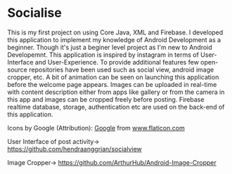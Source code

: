 # Socialise
This is my first project on using Core Java, XML and Firebase. 
I developed this application to implement my knowledge of Android Development as a beginner.
Though it's just a beginer level project as I'm new to Android Developemnt.
This application is inspired by instagram in terms of User-Interface and User-Experience.
To provide additional features few open-source repositories have been used such as social view, android image cropper, etc.
A bit of animation can be seen on launching this application before the welcome page appears.
Images can be uploaded in real-time with content description either from apps like gallery or from the camera in this app and images can be cropped freely before posting.
Firebase realtime database, storage, authentication etc are used on the back-end of this application.

Icons by Google (Attribution): <a href="https://www.flaticon.com/authors/google" title="Google">Google</a> from <a href="https://www.flaticon.com/" title="Flaticon"> www.flaticon.com</a>

User Interface of post activity->	https://github.com/hendraanggrian/socialview 

Image Cropper->	https://github.com/ArthurHub/Android-Image-Cropper 
